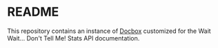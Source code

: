 # README

This repository contains an instance of [Docbox](https://github.com/tmcw/docbox) customized for the Wait Wait... Don't Tell Me! Stats API documentation.